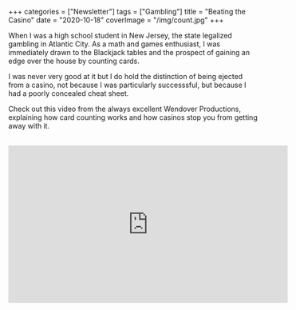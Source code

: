+++
categories = ["Newsletter"]
tags = ["Gambling"]
title = "Beating the Casino"
date = "2020-10-18"
coverImage = "/img/count.jpg"
+++

When I was a high school student in New Jersey, the state legalized gambling in Atlantic City. As a math and games enthusiast, I was immediately drawn to the Blackjack tables and the prospect of gaining an edge over the house by counting cards.

<!--more-->

I was never very good at it but I do hold the distinction of being ejected from a casino, not because I was particularly successsful, but because I had a poorly concealed cheat sheet.

Check out this video from the always excellent Wendover Productions, explaining how card counting works and how casinos stop you from getting away with it.

<br>

<iframe width="560" height="315" src="https://www.youtube.com/embed/Ongqf93rAcM" frameborder="0" allow="accelerometer; autoplay; clipboard-write; encrypted-media; gyroscope; picture-in-picture" allowfullscreen></iframe>
